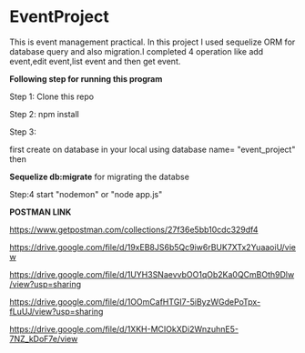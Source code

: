 # EventProject

This is event management practical.
 In this project I used sequelize ORM for database query and also migration.I completed 4 operation like add event,edit event,list event and then get event.

**Following step for running this program**

Step 1:
Clone this repo

Step 2:
npm install 

Step 3:

first create on database in your local using database name= "event_project" then 

**Sequelize db:migrate**
for migrating the databse

Step:4
start "nodemon" or "node app.js"


**POSTMAN LINK**

https://www.getpostman.com/collections/27f36e5bb10cdc329df4


https://drive.google.com/file/d/19xEB8JS6b5Qc9iw6rBUK7XTx2YuaaoiU/view

https://drive.google.com/file/d/1UYH3SNaevvbOO1qOb2Ka0QCmBOth9Dlw/view?usp=sharing


https://drive.google.com/file/d/1OOmCafHTGI7-5iByzWGdePoTpx-fLuUJ/view?usp=sharing


https://drive.google.com/file/d/1XKH-MCIOkXDi2WnzuhnE5-7NZ_kDoF7e/view
